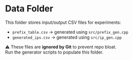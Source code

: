# Data Folder

This folder stores input/output CSV files for experiments:

- `prefix_table.csv` → generated using `src/prefix_gen.cpp`
- `generated_ips.csv` → generated using `src/ip_gen.cpp`

⚠️ These files are **ignored by Git** to prevent repo bloat.  
Run the generator scripts to populate this folder.
